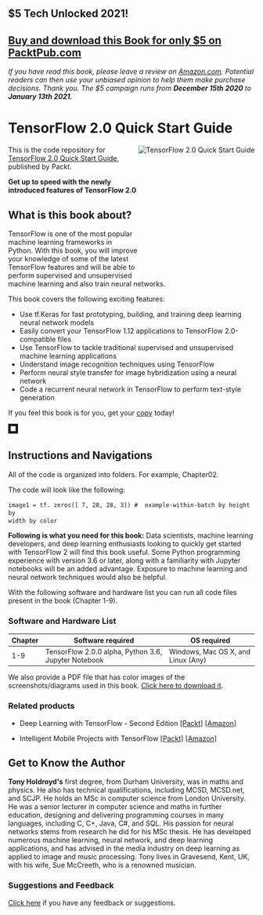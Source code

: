 ## $5 Tech Unlocked 2021!
[Buy and download this Book for only $5 on PacktPub.com](https://www.packtpub.com/product/tensorflow-2-0-quick-start-guide/9781789530759)
-----
*If you have read this book, please leave a review on [Amazon.com](https://www.amazon.com/gp/product/178953075X).     Potential readers can then use your unbiased opinion to help them make purchase decisions. Thank you. The $5 campaign         runs from __December 15th 2020__ to __January 13th 2021.__*

# TensorFlow 2.0 Quick Start Guide

<a href="https://prod.packtpub.com/in/big-data-and-business-intelligence/tensorflow-20-quick-start-guide?utm_source=github&utm_medium=repository&utm_campaign=9781789530759"><img src="https://prod.packtpub.com/media/catalog/product/cache/a22c7d190d97ca25f5f1089471ab8502/5/3/530759_cover.png" alt="TensorFlow 2.0 Quick Start Guide" height="256px" align="right"></a>

This is the code repository for [TensorFlow 2.0 Quick Start Guide](https://prod.packtpub.com/in/big-data-and-business-intelligence/tensorflow-20-quick-start-guide?utm_source=github&utm_medium=repository&utm_campaign=9781789530759), published by Packt.

**Get up to speed with the newly introduced features of TensorFlow 2.0**

## What is this book about?
TensorFlow is one of the most popular machine learning frameworks in Python. With this book, you will improve your knowledge of some of the latest TensorFlow features and will be able to perform supervised and unsupervised machine learning and also train neural networks.

This book covers the following exciting features:
* Use tf.Keras for fast prototyping, building, and training deep learning neural network models
* Easily convert your TensorFlow 1.12 applications to TensorFlow 2.0-compatible files
* Use TensorFlow to tackle traditional supervised and unsupervised machine learning applications
* Understand image recognition techniques using TensorFlow
* Perform neural style transfer for image hybridization using a neural network
* Code a recurrent neural network in TensorFlow to perform text-style generation

If you feel this book is for you, get your [copy](https://www.amazon.com/dp/178953075X) today!

<a href="https://www.packtpub.com/ ?utm_source=github&utm_medium=banner&utm_campaign=GitHubBanner"><img src="https://raw.githubusercontent.com/PacktPublishing/GitHub/master/GitHub.png" 
alt="https://www.packtpub.com/" border="5" /></a>


## Instructions and Navigations
All of the code is organized into folders. For example, Chapter02.

The code will look like the following:
```
image1 = tf. zeros([ 7, 28, 28, 3]) #  example-within-batch by height by
width by color
```

**Following is what you need for this book:**
Data scientists, machine learning developers, and deep learning enthusiasts looking to quickly get started with TensorFlow 2 will find this book useful. Some Python programming experience with version 3.6 or later, along with a familiarity with Jupyter notebooks will be an added advantage. Exposure to machine learning and neural network techniques would also be helpful.

With the following software and hardware list you can run all code files present in the book (Chapter 1-9).

### Software and Hardware List

| Chapter  | Software required                                    | OS required                        |
| -------- | -----------------------------------------------------| -----------------------------------|
| 1-9      | TensorFlow 2.0.0 alpha, Python 3.6, Jupyter Notebook | Windows, Mac OS X, and Linux (Any) |



We also provide a PDF file that has color images of the screenshots/diagrams used in this book. [Click here to download it](http://www.packtpub.com/sites/default/files/downloads/9781789530759_ColorImages.pdf).



### Related products
* Deep Learning with TensorFlow - Second Edition [[Packt]](https://prod.packtpub.com/in/big-data-and-business-intelligence/deep-learning-tensorflow-second-edition?utm_source=github&utm_medium=repository&utm_campaign=9781788831109) [[Amazon]](https://www.amazon.com/dp/1788831101)

* Intelligent Mobile Projects with TensorFlow [[Packt]](https://prod.packtpub.com/in/application-development/intelligent-mobile-projects-tensorflow?utm_source=github&utm_medium=repository&utm_campaign=9781788834544) [[Amazon]](https://www.amazon.com/dp/1788834542)

## Get to Know the Author
**Tony Holdroyd's**
 first degree, from Durham University, was in maths and physics. He also has technical qualifications, including MCSD, MCSD.net, and SCJP. He holds an MSc in
computer science from London University. He was a senior lecturer in computer science and maths in further education, designing and delivering programming courses in many languages, including C, C+, Java, C#, and SQL. His passion for neural networks stems from research he did for his MSc thesis. He has developed numerous machine learning, neural network, and deep learning applications, and has advised in the media industry on deep learning as applied to image and music processing. Tony lives in Gravesend, Kent, UK, with his wife, Sue McCreeth, who is a renowned musician.



### Suggestions and Feedback
[Click here](https://docs.google.com/forms/d/e/1FAIpQLSdy7dATC6QmEL81FIUuymZ0Wy9vH1jHkvpY57OiMeKGqib_Ow/viewform) if you have any feedback or suggestions.
